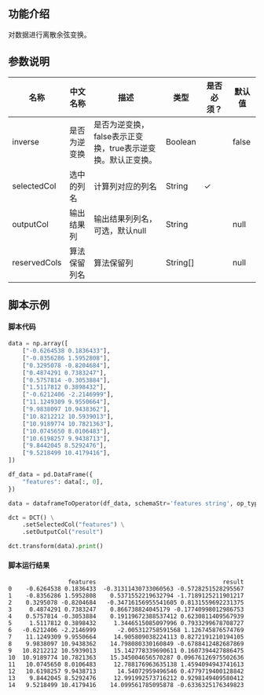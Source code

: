 ## 功能介绍

对数据进行离散余弦变换。


## 参数说明
| 名称 | 中文名称 | 描述 | 类型 | 是否必须？ | 默认值 |
| --- | --- | --- | --- | --- | --- |
| inverse | 是否为逆变换 | 是否为逆变换，false表示正变换，true表示逆变换。默认正变换。 | Boolean |  | false |
| selectedCol | 选中的列名 | 计算列对应的列名 | String | ✓ |  |
| outputCol | 输出结果列 | 输出结果列列名，可选，默认null | String |  | null |
| reservedCols | 算法保留列名 | 算法保留列 | String[] |  | null |



## 脚本示例
#### 脚本代码
```python
data = np.array([
    ["-0.6264538 0.1836433"],
    ["-0.8356286 1.5952808"],
    ["0.3295078 -0.8204684"],
    ["0.4874291 0.7383247"],
    ["0.5757814 -0.3053884"],
    ["1.5117812 0.3898432"],
    ["-0.6212406 -2.2146999"],
    ["11.1249309 9.9550664"],
    ["9.9838097 10.9438362"],
    ["10.8212212 10.5939013"],
    ["10.9189774 10.7821363"],
    ["10.0745650 8.0106483"],
    ["10.6198257 9.9438713"],
    ["9.8442045 8.5292476"],
    ["9.5218499 10.4179416"],
])

df_data = pd.DataFrame({
    "features": data[:, 0],
})

data = dataframeToOperator(df_data, schemaStr='features string', op_type="batch")

dct = DCT() \
    .setSelectedCol("features") \
    .setOutputCol("result")

dct.transform(data).print()
```

#### 脚本运行结果
```
                 features                                    result
0    -0.6264538 0.1836433  -0.31311430733060563 -0.5728251528295567
1    -0.8356286 1.5952808    0.5371552219632794 -1.7189125211901217
2    0.3295078 -0.8204684   -0.34716156955541605 0.8131559692231375
3     0.4874291 0.7383247    0.866738824045179 -0.17740998012986753
4    0.5757814 -0.3053884    0.19119672388537412 0.6230811409567939
5     1.5117812 0.3898432     1.3446515085097996 0.7933299678708727
6   -0.6212406 -2.2146999      -2.005312758591568 1.126745876574769
7    11.1249309 9.9550664     14.905809038224113 0.8272191210194105
8    9.9838097 10.9438362    14.798080330160849 -0.6788412482687869
9   10.8212212 10.5939013     15.142778339690611 0.1607394427886475
10  10.9189774 10.7821363    15.345004656570287 0.09676126975502636
11   10.0745650 8.0106483     12.788176963635138 1.4594094943741613
12   10.6198257 9.9438713      14.54072959496546 0.4779719400128842
13    9.8442045 8.5292476     12.991992573716212 0.9298149409580412
14   9.5218499 10.4179416    14.099561785095878 -0.6336325176349823
```
